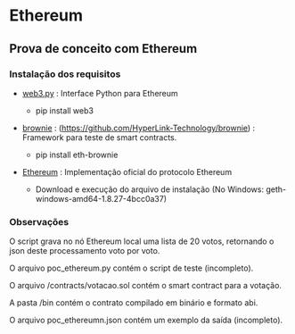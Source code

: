 # Ethereum

## Prova de conceito com Ethereum

### Instalação dos requisitos

- [web3.py](https://github.com/ethereum/web3.py) : Interface Python para Ethereum

    - pip install web3

- [brownie]() : (https://github.com/HyperLink-Technology/brownie) : Framework para teste de smart contracts.

    - pip install eth-brownie

- [Ethereum](https://geth.ethereum.org/) : Implementação oficial do protocolo Ethereum

    - Download e execução do arquivo de instalação (No Windows: geth-windows-amd64-1.8.27-4bcc0a37)

### Observações

O script grava no nó Ethereum local uma lista de 20 votos, retornando o 
json deste processamento voto por voto. 

O arquivo poc_ethereum.py contém o script de teste (incompleto).

O arquivo /contracts/votacao.sol contém o smart contract para a votação.

A pasta /bin contém o contrato compilado em binário e formato abi.

O arquivo poc_ethereumn.json contém um exemplo da saída (incompleto).
